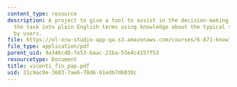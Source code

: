 ```yaml
---
content_type: resource
description: A project to give a tool to assist in the decision-making process, simplifying
  the task into plain English terms using knowledge about the typical tasks performed
  by users.
file: https://ol-ocw-studio-app-qa.s3.amazonaws.com/courses/6-871-knowledge-based-applications-systems-spring-2005/21c9ac0e36037ae670d661edb7d6030c_vicenti_fin_pap.pdf
file_type: application/pdf
parent_uid: 9a346cd8-7e53-baac-21ba-55e4c4157f53
resourcetype: Document
title: vicenti_fin_pap.pdf
uid: 21c9ac0e-3603-7ae6-70d6-61edb7d6030c
---
```

